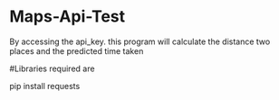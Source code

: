 # Maps-Api-Test

By accessing the api_key. this program will calculate the distance two places and the predicted time taken

#Libraries required are 

pip install requests
